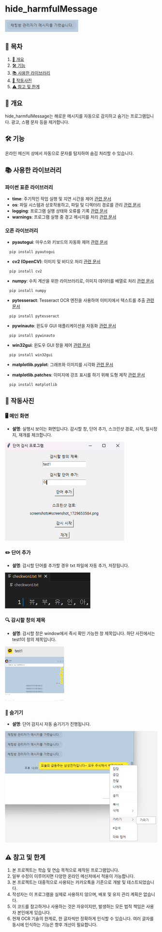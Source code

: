 # hide_harmfulMessage

![프로젝트 로고](mainpng.png)

## 📑 목차
1. [🌟 개요](#-개요)
2. [🛠️ 기능](#-기능)
3. [📚 사용한 라이브러리](#-사용한-라이브러리)
4. [📸 작동사진](#-작동사진)
5. [⚠️ 참고 및 한계](#-참고-및-한계)

## 🌟 개요
hide_harmfulMessage는 해로운 메시지를 자동으로 감지하고 숨기는 프로그램입니다. 광고, 스팸 문자 등을 제거합니다.

## 🛠️ 기능
온라인 메신저 상에서 자동으로 문자를 탐지하여 숨김 처리할 수 있습니다.

## 📚 사용한 라이브러리

### 파이썬 표준 라이브러리
- **time**: 주기적인 작업 실행 및 지연 시간을 제어 [관련 문서](https://docs.python.org/3/library/time.html)
- **os**: 파일 시스템과 상호작용하고, 파일 및 디렉터리 경로를 관리 [관련 문서](https://docs.python.org/3/library/os.html)
- **logging**: 프로그램 실행 상태와 오류를 기록 [관련 문서](https://docs.python.org/3/library/logging.html)
- **warnings**: 프로그램 실행 중 경고 메시지를 처리 [관련 문서](https://docs.python.org/3/library/warnings.html)

### 오픈 라이브러리
- **pyautogui**: 마우스와 키보드의 자동화 제어 [관련 문서](https://pyautogui.readthedocs.io/)
```
  pip install pyautogui
```
  
- **cv2 (OpenCV)**: 이미지 및 비디오 처리 [관련 문서](https://opencv.org/)
```
  pip install cv2
```

- **numpy**: 수치 계산을 위한 라이브러리로, 이미지 데이터를 배열로 처리 [관련 문서](https://numpy.org/)
```
  pip install numpy
```
- **pytesseract**: Tesseract OCR 엔진을 사용하여 이미지에서 텍스트를 추출 [관련 문서](https://github.com/madmaze/pytesseract)
```
  pip install pytesseract
```
- **pywinauto**: 윈도우 GUI 애플리케이션을 자동화 [관련 문서](https://github.com/pywinauto/pywinauto)
```
  pip install pywinauto
```
- **win32gui**: 윈도우 GUI 창을 제어 [관련 문서](https://pypi.org/project/win32gui/)
```
  pip install win32gui
```
- **matplotlib.pyplot**: 그래프와 이미지를 시각화 [관련 문서](https://matplotlib.org/stable/api/pyplot_summary.html)

- **matplotlib.patches**: 이미지에 강조 표시를 하기 위해 도형 제작 [관련 문서](https://matplotlib.org/stable/api/patches_api.html)
```
  pip install matplotlib
```

## 📸 작동사진

### 🖥️ 메인 화면
- **설명**: 실행시 보이는 화면입니다. 감시할 창, 단어 추가, 스크린샷 경로, 시작, 일시정지, 재개를 체크합니다.

![실행화면](git_img/gui.png)

### ✏️ 단어 추가
- **설명**: 감시할 단어를 추가할 경우 txt 파일에 자동 추가, 저장됩니다.

![단어추가화면](git_img/checkwordTXT.png)

### 🔍 감시할 창의 제목
- **설명**: 감시할 창은 window에서 즉시 확인 가능한 창 제목입니다. 하단 사진에서는 test1이 창의 제목입니다.

![감시할 창 제목](git_img/winName.png)

### 👀 숨기기
- **설명**: 단어 감지시 자동 숨기기가 진행됩니다.

![숨기기](git_img/hide.png)

## ⚠️ 참고 및 한계
1. 본 프로젝트는 학습 및 연습 목적으로 제작된 프로그램입니다.
2. 일부 수정이 이루어지면 다양한 온라인 메신저에서 적용이 가능합니다.
3. 본 프로젝트는 대중적으로 사용되는 카카오톡을 기준으로 개발 및 테스트되었습니다.
4. 작성자는 이 프로그램을 실제로 사용하지 않으며, 배포 및 유지 관리 계획은 없습니다.
5. 이 코드를 참고하거나 사용하는 것은 자유이지만, 발생하는 모든 법적 책임은 사용자 본인에게 있습니다.
6. 현재 OCR 기술의 한계로, 한 글자씩만 정확하게 인식할 수 있습니다. 여러 글자를 동시에 인식하는 기능은 향후 개선이 필요합니다.
